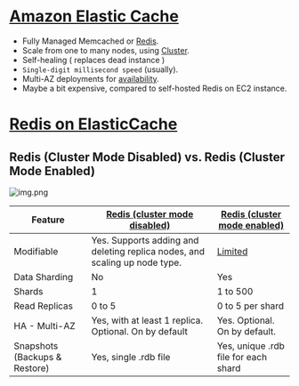 
# [Amazon Elastic Cache](https://aws.amazon.com/elasticache/)
- Fully Managed Memcached or [Redis](../../1_HLDDesignComponents/5_Redis).
- Scale from one to many nodes, using [Cluster](../../1_HLDDesignComponents/0_SystemGlossaries/ServersCluster.md).
- Self-healing ( replaces dead instance )
- `Single-digit millisecond speed` (usually).
- Multi-AZ deployments for [availability](../../1_HLDDesignComponents/0_SystemGlossaries/HighAvailability.md).
- Maybe a bit expensive, compared to self-hosted Redis on EC2 instance.

# [Redis on ElasticCache](https://docs.aws.amazon.com/AmazonElastiCache/latest/red-ug/Replication.Redis-RedisCluster.html)

## Redis (Cluster Mode Disabled) vs. Redis (Cluster Mode Enabled)

![img.png](https://docs.aws.amazon.com/AmazonElastiCache/latest/red-ug/images/ElastiCache-Cluster-Redis.png)

| Feature                       | [Redis (cluster mode disabled)](../../1_HLDDesignComponents/5_Redis/RedisMasterSlaveReplication.md)     | [Redis (cluster mode enabled)](../../1_HLDDesignComponents/5_Redis/RedisCluster.md)                                          |
|-------------------------------|----------------------------------------------------------------------------|----------------------------------------------------------------------------------------------------------------|
| Modifiable                    | Yes. Supports adding and deleting replica nodes, and scaling up node type. | [Limited](https://docs.aws.amazon.com/AmazonElastiCache/latest/red-ug/scaling-redis-cluster-mode-enabled.html) |
| Data Sharding                 | No                                                                         | Yes                                                                                                            |
| Shards                        | 1                                                                          | 1 to 500                                                                                                       |
| Read Replicas                 | 0 to 5                                                                     | 0 to 5 per shard                                                                                               |
| HA - Multi-AZ                 | Yes, with at least 1 replica. Optional. On by default                      | Yes. Optional. On by default.                                                                                  |
| Snapshots (Backups & Restore) | Yes, single .rdb file                                                      | Yes, unique .rdb file for each shard                                                                           |

